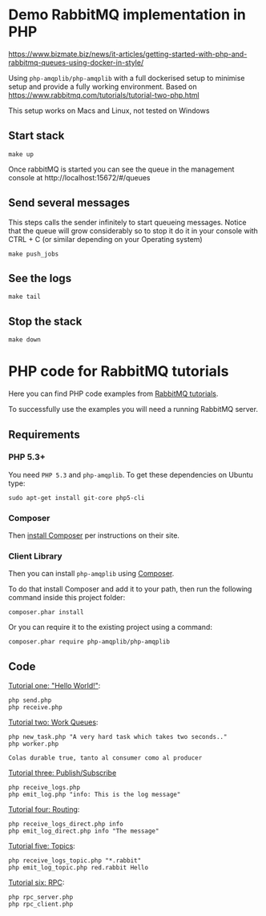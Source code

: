 # Demo RabbitMQ implementation in PHP

https://www.bizmate.biz/news/it-articles/getting-started-with-php-and-rabbitmq-queues-using-docker-in-style/

Using `php-amqplib/php-amqplib` with a full dockerised setup to minimise setup and provide a fully working environment.
Based on https://www.rabbitmq.com/tutorials/tutorial-two-php.html

This setup works on Macs and Linux, not tested on Windows

## Start stack

`make up`

Once rabbitMQ is started you can see the queue in the management console at  http://localhost:15672/#/queues

## Send several messages

This steps calls the sender infinitely to start queueing messages. Notice that the queue will grow considerably so to
stop it do it in your console with CTRL + C (or similar depending on your Operating system)

`make push_jobs`

## See the logs

`make tail`

## Stop the stack

`make down`

# PHP code for RabbitMQ tutorials

Here you can find PHP code examples from [RabbitMQ
tutorials](https://www.rabbitmq.com/getstarted.html).

To successfully use the examples you will need a running RabbitMQ server.

## Requirements

### PHP 5.3+

You need `PHP 5.3` and `php-amqplib`. To get these
dependencies on Ubuntu type:

    sudo apt-get install git-core php5-cli


### Composer

Then [install Composer](https://getcomposer.org/download/) per instructions on their site.


### Client Library

Then you can install `php-amqplib` using [Composer](https://getcomposer.org).

To do that install Composer and add it to your path, then run the following command
inside this project folder:

    composer.phar install
    
Or you can require it to the existing project using a command:

    composer.phar require php-amqplib/php-amqplib

## Code

[Tutorial one: "Hello World!"](https://www.rabbitmq.com/tutorials/tutorial-one-php.html):

    php send.php
    php receive.php


[Tutorial two: Work Queues](https://www.rabbitmq.com/tutorials/tutorial-two-php.html):

    php new_task.php "A very hard task which takes two seconds.."
    php worker.php
    
    Colas durable true, tanto al consumer como al producer


[Tutorial three: Publish/Subscribe](https://www.rabbitmq.com/tutorials/tutorial-three-php.html)

    php receive_logs.php
    php emit_log.php "info: This is the log message"

[Tutorial four: Routing](https://www.rabbitmq.com/tutorials/tutorial-four-php.html):

    php receive_logs_direct.php info
    php emit_log_direct.php info "The message"


[Tutorial five: Topics](https://www.rabbitmq.com/tutorials/tutorial-five-php.html):

    php receive_logs_topic.php "*.rabbit"
    php emit_log_topic.php red.rabbit Hello

[Tutorial six: RPC](https://www.rabbitmq.com/tutorials/tutorial-six-php.html):

    php rpc_server.php
    php rpc_client.php
